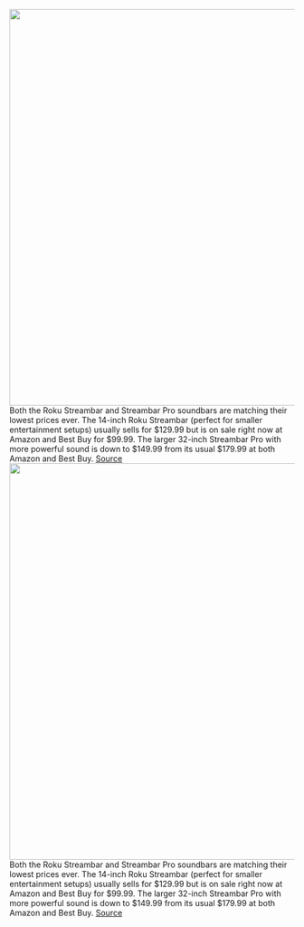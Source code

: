 <img src='https://cdn.vox-cdn.com/thumbor/R0PYBsO68O9bQLnw-Iig0i0dRl4=/0x0:1358x764/1200x800/filters:focal(571x274:787x490)/cdn.vox-cdn.com/uploads/chorus_image/image/71020602/roku_stream_bar_pro.0.jpeg' width='700px' /><br/>
Both the Roku Streambar and Streambar Pro soundbars are matching their lowest prices ever. The 14-inch Roku Streambar (perfect for smaller entertainment setups) usually sells for $129.99 but is on sale right now at Amazon and Best Buy for $99.99. The larger 32-inch Streambar Pro with more powerful sound is down to $149.99 from its usual $179.99 at both Amazon and Best Buy.
<a href='https://www.theverge.com/good-deals/2022/6/27/23184686/roku-streambars-pro-apple-watch-se-gigabyte-aero-gaming-laptop-steam-deal-sale'> Source <a/><img src='https://cdn.vox-cdn.com/thumbor/R0PYBsO68O9bQLnw-Iig0i0dRl4=/0x0:1358x764/1200x800/filters:focal(571x274:787x490)/cdn.vox-cdn.com/uploads/chorus_image/image/71020602/roku_stream_bar_pro.0.jpeg' width='700px' /><br/>
Both the Roku Streambar and Streambar Pro soundbars are matching their lowest prices ever. The 14-inch Roku Streambar (perfect for smaller entertainment setups) usually sells for $129.99 but is on sale right now at Amazon and Best Buy for $99.99. The larger 32-inch Streambar Pro with more powerful sound is down to $149.99 from its usual $179.99 at both Amazon and Best Buy.
<a href='https://www.theverge.com/good-deals/2022/6/27/23184686/roku-streambars-pro-apple-watch-se-gigabyte-aero-gaming-laptop-steam-deal-sale'> Source <a/>